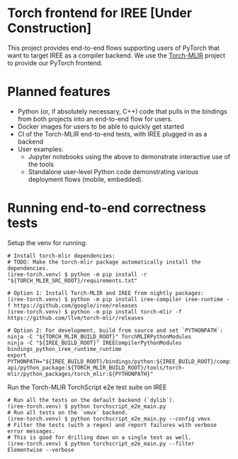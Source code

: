 # Torch frontend for IREE [Under Construction]

This project provides end-to-end flows supporting users of PyTorch that want to target IREE as a compiler backend. We use the [Torch-MLIR](https://github.com/llvm/torch-mlir) project to provide our PyTorch frontend.

# Planned features

- Python (or, if absolutely necessary, C++) code that pulls in the bindings   from both projects into an end-to-end flow for users.
- Docker images for users to be able to quickly get started
- CI of the Torch-MLIR end-to-end tests, with IREE plugged in as a backend
- User examples:
  - Jupyter notebooks using the above to demonstrate interactive use of the tools
  - Standalone user-level Python code demonstrating various deployment flows (mobile, embedded).

# Running end-to-end correctness tests

Setup the venv for running:

```
# Install torch-mlir dependencies:
# TODO: Make the torch-mlir package automatically install the dependencies.
(iree-torch.venv) $ python -m pip install -r "${TORCH_MLIR_SRC_ROOT}/requirements.txt"

# Option 1: Install Torch-MLIR and IREE from nightly packages:
(iree-torch.venv) $ python -m pip install iree-compiler iree-runtime -f https://github.com/google/iree/releases
(iree-torch.venv) $ python -m pip install torch-mlir -f https://github.com/llvm/torch-mlir/releases

# Option 2: For development, build from source and set `PYTHONPATH`:
ninja -C "${TORCH_MLIR_BUILD_ROOT}" TorchMLIRPythonModules
ninja -C "${IREE_BUILD_ROOT}" IREECompilerPythonModules bindings_python_iree_runtime_runtime
export PYTHONPATH="${IREE_BUILD_ROOT}/bindings/python:${IREE_BUILD_ROOT}/compiler-api/python_package:${TORCH_MLIR_BUILD_ROOT}/tools/torch-mlir/python_packages/torch_mlir:${PYTHONPATH}"
```

Run the Torch-MLIR TorchScript e2e test suite on IREE
```
# Run all the tests on the default backend (`dylib`).
(iree-torch.venv) $ python torchscript_e2e_main.py
# Run all tests on the `vmvx` backend.
(iree-torch.venv) $ python torchscript_e2e_main.py --config vmvx
# Filter the tests (with a regex) and report failures with verbose error messages.
# This is good for drilling down on a single test as well.
(iree-torch.venv) $ python torchscript_e2e_main.py --filter Elementwise --verbose
```
